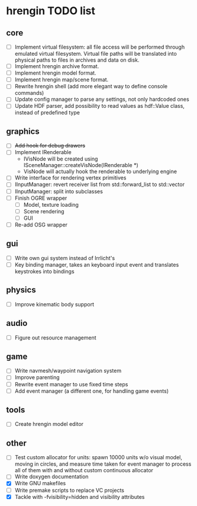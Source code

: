 hrengin TODO list
=================

## core

+ [ ] Implement virtual filesystem: all file access will be performed through emulated virtual filesystem. Virtual file paths will be translated into physical paths to files in archives and data on disk.
+ [ ] Implement hrengin archive format.
+ [ ] Implement hrengin model format.
+ [ ] Implement hrengin map/scene format.
+ [ ] Rewrite hrengin shell (add more elegant way to define console commands)
+ [ ] Update config manager to parse any settings, not only hardcoded ones
+ [ ] Update HDF parser, add possibility to read values as hdf::Value class, instead of predefined type

## graphics

+ [ ] ~~Add hook for debug drawers~~
+ [ ] Implement IRenderable
    * IVisNode will be created using ISceneManager::createVisNode(IRenderable *)
    * VisNode will actually hook the renderable to underlying engine
+ [ ] Write interface for rendering vertex primitives
+ [ ] IInputManager: revert receiver list from std::forward_list to std::vector
+ [ ] IInputManager: split into subclasses
+ [ ] Finish OGRE wrapper
    * [ ] Model, texture loading
    * [ ] Scene rendering
    * [ ] GUI
+ [ ] Re-add OSG wrapper

## gui

+ [ ] Write own gui system instead of Irrlicht's
+ [ ] Key binding manager, takes an keyboard input event and translates keystrokes into bindings

## physics

+ [ ] Improve kinematic body support

## audio

+ [ ] Figure out resource management

## game

+ [ ] Write navmesh/waypoint navigation system
+ [ ] Improve parenting
+ [ ] Rewrite event manager to use fixed time steps
+ [ ] Add event manager (a different one, for handling game events)

## tools

+ [ ] Create hrengin model editor

## other

+ [ ] Test custom allocator for units: spawn 10000 units w/o visual model, moving in circles, and measure time taken for event manager to process all of them with and without custom continuous allocator
+ [ ] Write doxygen documentation
+ [x] Write GNU makefiles
+ [ ] Write premake scripts to replace VC projects
+ [x] Tackle with -fvisibility=hidden and visibility attributes